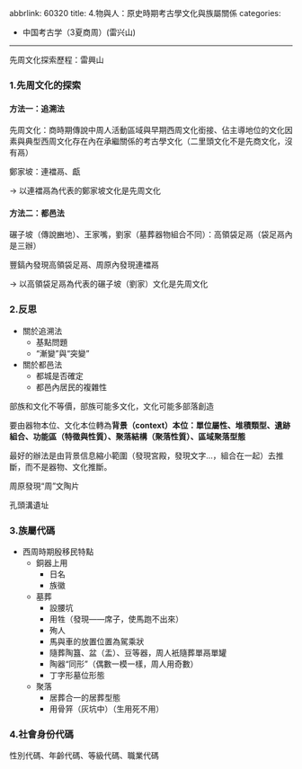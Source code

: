 abbrlink: 60320
title: 4.物與人：原史時期考古學文化與族屬關係
categories:
  - 中国考古学（3夏商周）(雷兴山)
---
先周文化探索歷程：雷興山

### 1.先周文化的探索

#### 方法一：追溯法

先周文化：商時期傳說中周人活動區域與早期西周文化銜接、佔主導地位的文化因素與典型西周文化存在內在承繼關係的考古學文化（二里頭文化不是先商文化，沒有鬲）

鄭家坡：連襠鬲、甗

-> 以連襠鬲為代表的鄭家坡文化是先周文化

#### 方法二：都邑法

碾子坡（傳說豳地）、王家嘴，劉家（墓葬器物組合不同）：高領袋足鬲（袋足鬲內是三辦）

豐鎬內發現高領袋足鬲、周原內發現連襠鬲

-> 以高領袋足鬲為代表的碾子坡（劉家）文化是先周文化

### 2.反思

- 關於追溯法
	- 基點問題
	- “漸變”與“突變”
- 關於都邑法
	- 都城是否確定
	- 都邑內居民的複雜性

部族和文化不等價，部族可能多文化，文化可能多部落創造

要由器物本位、文化本位轉為**背景（context）本位：單位屬性、堆積類型、遺跡組合、功能區（特徵與性質）、聚落結構（聚落性質）、區域聚落型態**

最好的辦法是由背景信息縮小範圍（發現宮殿，發現文字…，組合在一起）去推斷，而不是器物、文化推斷。

周原發現“周”文陶片

孔頭溝遺址

### 3.族屬代碼

- 西周時期殷移民特點
	- 銅器上用
		- 日名
		- 族徽
	- 墓葬
		- 設腰坑
		- 用牲（發現——席子，使馬跑不出來）
		- 殉人
		- 馬與車的放置位置為駕乘狀
		- 隨葬陶簋、盆（盂）、豆等器，周人衹隨葬單鬲單罐
		- 陶器“同形”（偶數一模一樣，周人用奇數）
		- 丁字形墓位形態
	- 聚落
		- 居葬合一的居葬型態
		- 用骨笄（灰坑中）（生用死不用）

### 4.社會身份代碼

性別代碼、年齡代碼、等級代碼、職業代碼